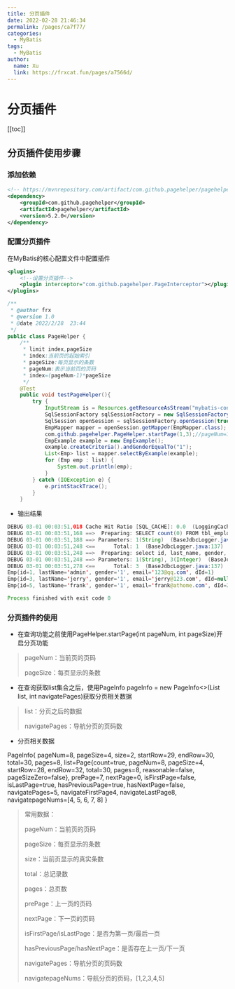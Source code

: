 ```yaml
---
title: 分页插件
date: 2022-02-28 21:46:34
permalink: /pages/ca7f77/
categories: 
  - MyBatis
tags: 
  - MyBatis
author: 
  name: Xu
  link: https://frxcat.fun/pages/a7566d/
---
```

# 分页插件

[[toc]]

## 分页插件使用步骤

### 添加依赖

```xml
<!-- https://mvnrepository.com/artifact/com.github.pagehelper/pagehelper -->
<dependency>
	<groupId>com.github.pagehelper</groupId>
	<artifactId>pagehelper</artifactId>
	<version>5.2.0</version>
</dependency>
```

### 配置分页插件

在MyBatis的核心配置文件中配置插件

```xml
<plugins>
	<!--设置分页插件-->
	<plugin interceptor="com.github.pagehelper.PageInterceptor"></plugin>
</plugins>
```

```java
/**
 * @author frx
 * @version 1.0
 * @date 2022/2/28  23:44
 */
public class PageHelper {
    /**
     * limit index,pageSize
     * index:当前页的起始索引
     * pageSize:每页显示的条数
     * pageNum:表示当前页的页码
     * index=(pageNum-1)*pageSize
     */
    @Test
    public void testPageHelper(){
        try {
            InputStream is = Resources.getResourceAsStream("mybatis-config.xml");
            SqlSessionFactory sqlSessionFactory = new SqlSessionFactoryBuilder().build(is);
            SqlSession openSession = sqlSessionFactory.openSession(true);
            EmpMapper mapper = openSession.getMapper(EmpMapper.class);
            com.github.pagehelper.PageHelper.startPage(1,3);//pageNum=1 pageSize=3
            EmpExample example = new EmpExample();
            example.createCriteria().andGenderEqualTo("1");
            List<Emp> list = mapper.selectByExample(example);
            for (Emp emp : list) {
                System.out.println(emp);
            }
        } catch (IOException e) {
            e.printStackTrace();
        }
    }
```

+ 输出结果

```java
DEBUG 03-01 00:03:51,018 Cache Hit Ratio [SQL_CACHE]: 0.0  (LoggingCache.java:60) 
DEBUG 03-01 00:03:51,168 ==>  Preparing: SELECT count(0) FROM tbl_employee WHERE (gender = ?)  (BaseJdbcLogger.java:137) 
DEBUG 03-01 00:03:51,188 ==> Parameters: 1(String)  (BaseJdbcLogger.java:137) 
DEBUG 03-01 00:03:51,248 <==      Total: 1  (BaseJdbcLogger.java:137) 
DEBUG 03-01 00:03:51,248 ==>  Preparing: select id, last_name, gender, email, d_id from tbl_employee WHERE ( gender = ? ) LIMIT ?  (BaseJdbcLogger.java:137) 
DEBUG 03-01 00:03:51,248 ==> Parameters: 1(String), 3(Integer)  (BaseJdbcLogger.java:137) 
DEBUG 03-01 00:03:51,278 <==      Total: 3  (BaseJdbcLogger.java:137) 
Emp{id=1, lastName='admin', gender='1', email='123@qq.com', dId=1}
Emp{id=3, lastName='jerry', gender='1', email='jerry@123.com', dId=null}
Emp{id=5, lastName='frank', gender='1', email='frank@athome.com', dId=2}

Process finished with exit code 0
```

### 分页插件的使用

+ 在查询功能之前使用PageHelper.startPage(int pageNum, int pageSize)开启分页功能

> pageNum：当前页的页码
>
> pageSize：每页显示的条数

+ 在查询获取list集合之后，使用PageInfo pageInfo = new PageInfo<>(List list, int
  navigatePages)获取分页相关数据

> list：分页之后的数据
>
> navigatePages：导航分页的页码数

+ 分页相关数据

PageInfo{
pageNum=8, pageSize=4, size=2, startRow=29, endRow=30, total=30, pages=8,
list=Page{count=true, pageNum=8, pageSize=4, startRow=28, endRow=32, total=30,
pages=8, reasonable=false, pageSizeZero=false},
prePage=7, nextPage=0, isFirstPage=false, isLastPage=true, hasPreviousPage=true,
hasNextPage=false, navigatePages=5, navigateFirstPage4, navigateLastPage8,
navigatepageNums=[4, 5, 6, 7, 8]
}

> 常用数据：
>
> pageNum：当前页的页码
>
> pageSize：每页显示的条数
>
> size：当前页显示的真实条数
>
> total：总记录数
>
> pages：总页数
>
> prePage：上一页的页码
>
> nextPage：下一页的页码
>
> isFirstPage/isLastPage：是否为第一页/最后一页
>
> hasPreviousPage/hasNextPage：是否存在上一页/下一页
>
> navigatePages：导航分页的页码数
>
> navigatepageNums：导航分页的页码，[1,2,3,4,5]

